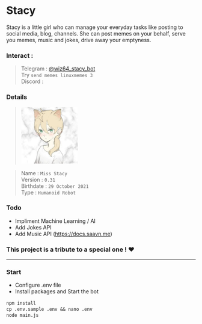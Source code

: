 # Stacy
Stacy is a little girl who can manage your everyday tasks like posting to social media, blog, channels. She can post memes on your behalf, serve you memes, music and jokes, drive away your emptyness.

### Interact :
> Telegram : [@wiz64_stacy_bot](https://telegram.me/wiz64_stacy_bot) <br>
Try `send memes linuxmemes 3`<br>
> Discord : 

### Details
> <img src="./body/face/0.jpg" alt="stacy profile pic" width="150"/>

> Name : `Miss Stacy` <br>
> Version : `0.31` <br>
> Birthdate : `29 October 2021` <br>
> Type : `Humanoid Robot` <br>

### Todo
- Impliment Machine Learning / AI
- Add Jokes API
- Add Music API (https://docs.saavn.me)

### This project is a tribute to a special one ! ❤️
<hr>

### Start
- Configure .env file
- Install packages and Start the bot
```
npm install
cp .env.sample .env && nano .env
node main.js
```
